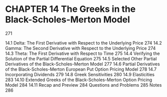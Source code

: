 # CHAPTER 14 The Greeks in the Black-Scholes-Merton Model

271

14.1 Delta: The First Derivative with Respect to the Underlying Price 274
14.2 Gamma: The Second Derivative with Respect to the Underlying
Price 274
14.3 Theta: The First Derivative with Respect to Time 275
14.4 Verifying the Solution of the Partial Differential Equation 275
14.5 Selected Other Partial Derivatives of the Black-Scholes-Merton
Model 277
14.6 Partial Derivatives of the Black-Scholes-Merton European Put
Option Pricing Model 278
14.7 Incorporating Dividends 279
14.8 Greek Sensitivities 280
14.9 Elasticities 283
14.10 Extended Greeks of the Black-Scholes-Merton Option Pricing Model 284
14.11 Recap and Preview 284
Questions and Problems 285
Notes 286

